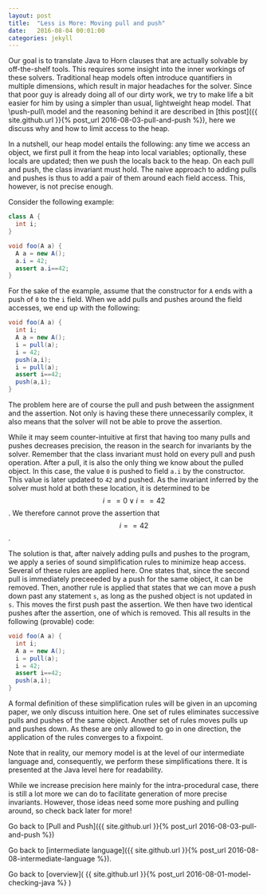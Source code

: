 ```yaml
---
layout: post
title:  "Less is More: Moving pull and push"
date:   2016-08-04 00:01:00
categories: jekyll
---
```


Our goal is to translate Java to Horn clauses that are actually solvable by off-the-shelf tools. This requires some insight into the inner workings of these solvers. Traditional heap models often introduce quantifiers in multiple dimensions, which result in major headaches for the solver. Since that poor guy is already doing all of our dirty work, we try to make life a bit easier for him by using a simpler than usual, lightweight heap model. That \\push-pull\\ model and the reasoning behind it are described in [this post]({{ site.github.url }}{% post_url 2016-08-03-pull-and-push %}), here we discuss why and how to limit access to the heap.

In a nutshell, our heap model entails the following: any time we access an object, we first pull it from the heap into local variables; optionally, these locals are updated; then we push the locals back to the heap. On each pull and push, the class invariant must hold. The naive approach to adding pulls and pushes is thus to add a pair of them around each field access. This, however, is not precise enough.

Consider the following example:
```java
class A {
  int i;
}

void foo(A a) {
  A a = new A();
  a.i = 42;
  assert a.i==42;
}
```
For the sake of the example, assume that the constructor for `A` ends with a push of `0` to the `i` field. When we add pulls and pushes around the field accesses, we end up with the following:
```java
void foo(A a) {
  int i;
  A a = new A();
  i = pull(a);
  i = 42;
  push(a,i);
  i = pull(a);
  assert i==42;
  push(a,i);
}
```
The problem here are of course the pull and push between the assignment and the assertion. Not only is having these there unnecessarily complex, it also means that the solver will not be able to prove the assertion. 

While it may seem counter-intuitive at first that having too many pulls and pushes decreases precision, the reason in the search for invariants by the solver. Remember that the class invariant must hold on every pull and push operation. After a pull, it is also the only thing we know about the pulled object. In this case, the value `0` is pushed to field `a.i` by the constructor. This value is later updated to `42` and pushed. As the invariant inferred by the solver must hold at both these location, it is determined to be $$i==0 \vee i==42$$. We therefore cannot prove the assertion that $$i==42$$.

The solution is that, after naively adding pulls and pushes to the program, we apply a series of sound simplification rules to minimize heap access. Several of these rules are applied here. One states that, since the second pull is immediately preceeeded by a push for the same object, it can be removed. Then, another rule is applied that states that we can move a push down past any statement `s`, as long as the pushed object is not updated in `s`. This moves the first push past the assertion. We then have two identical pushes after the assertion, one of which is removed. This all results in the following (provable) code:
```java
void foo(A a) {
  int i;
  A a = new A();
  i = pull(a);
  i = 42;
  assert i==42;
  push(a,i);
}
```
A formal definition of these simplification rules will be given in an upcoming paper, we only discuss intuition here. One set of rules eliminates successive pulls and pushes of the same object. Another set of rules moves pulls up and pushes down. As these are only allowed to go in one direction, the application of the rules converges to a fixpoint.

Note that in reality, our memory model is at the level of our intermediate language and, consequently, we perform these simplifications there. It is presented at the Java level here for readability.

While we increase precision here mainly for the intra-procedural case, there is still a lot more we can do to facilitate generation of more precise invariants. However, those ideas need some more pushing and pulling around, so check back later for more!

Go back to [Pull and Push]({{ site.github.url }}{% post_url 2016-08-03-pull-and-push %})

Go back to [intermediate language]({{ site.github.url }}{% post_url 2016-08-08-intermediate-language %}).

Go back to [overview]( {{ site.github.url }}{% post_url 2016-08-01-model-checking-java %} )
